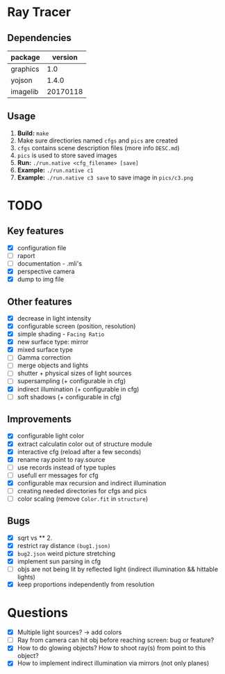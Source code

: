 # Ray Tracer

## Dependencies
| package  | version  |
| -------- | -------- |
| graphics | 1.0      |
| yojson   | 1.4.0    |
| imagelib | 20170118 |

## Usage
1. **Build:** `make`
2. Make sure directiories named `cfgs` and `pics` are created
3. `cfgs` contains scene description files (more info `DESC.md`)
4. `pics` is used to store saved images
5. **Run:** `./run.native <cfg_filename> [save]`
6. **Example:** `./run.native c1`
7. **Example:** `./run.native c3 save` to save image in `pics/c3.png`


# TODO

## Key features
- [x] configuration file
- [ ] raport
- [ ] documentation - .mli's
- [x] perspective camera
- [x] dump to img file

## Other features
- [x] decrease in light intensity
- [x] configurable screen (position, resolution)
- [x] simple shading - `Facing Ratio`
- [x] new surface type: mirror
- [x] mixed surface type 
- [ ] Gamma correction
- [ ] merge objects and lights
- [ ] shutter + physical sizes of light sources
- [ ] supersampling (+ configurable in cfg)
- [x] indirect illumination (+ configurable in cfg)
- [ ] soft shadows (+ configurable in cfg)

## Improvements
- [x] configurable light color
- [x] extract calculatin color out of structure module
- [x] interactive cfg (reload after a few seconds)
- [x] rename ray.point to ray.source
- [ ] use records instead of type tuples
- [ ] usefull err messages for cfg
- [x] configurable max recursion and indirect illumination
- [ ] creating needed directories for cfgs and pics
- [ ] color scaling (remove `Color.fit` in `structure`)

## Bugs
- [x] sqrt vs ** 2.
- [x] restrict ray distance `(bug1.json)`
- [x] `bug2.json` weird picture stretching
- [x] implement sun parsing in cfg
- [ ] objs are not being lit by reflected light (indirect illumination && hittable lights)
- [x] keep proportions independently from resolution

# Questions
- [x] Multiple light sources? -> add colors
- [ ] Ray from camera can hit obj before reaching screen: bug or feature?
- [x] How to do glowing objects? How to shoot ray(s) from point to this object?
- [x] How to implement indirect illumination via mirrors (not only planes)
